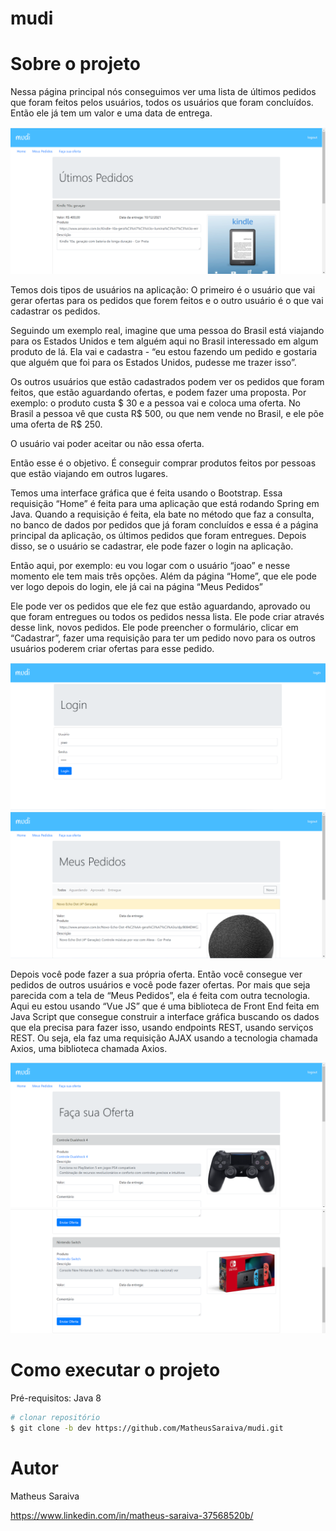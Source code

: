 # mudi

# Sobre o projeto

Nessa página principal nós conseguimos ver uma lista de últimos pedidos que foram 
feitos pelos usuários, todos os usuários que foram concluídos. 
Então ele já tem um valor e uma data de entrega.

![Web 1](https://github.com/MatheusSaraiva/mudi/blob/main/img/home.png)


Temos dois tipos de usuários na aplicação:
O primeiro é o usuário que vai gerar ofertas para os pedidos que forem feitos 
e o outro usuário é o que vai cadastrar os pedidos. 


Seguindo um exemplo real, imagine que uma pessoa do Brasil está viajando para 
os Estados Unidos e tem alguém aqui no Brasil interessado em algum produto de lá.
Ela vai e cadastra - “eu estou fazendo um pedido e gostaria que alguém que foi para
os Estados Unidos, pudesse me trazer isso”.

Os outros usuários que estão cadastrados podem ver os pedidos que foram feitos, 
que estão aguardando ofertas, e podem fazer uma proposta.
Por exemplo: o produto custa $ 30 e a pessoa vai e coloca uma oferta.
No Brasil a pessoa vê que custa R$ 500, ou que nem vende no Brasil, 
e ele põe uma oferta de R$ 250.

O usuário vai poder aceitar ou não essa oferta.

Então esse é o objetivo. É conseguir comprar produtos feitos por pessoas que estão viajando em outros lugares.

Temos uma interface gráfica que é feita usando o Bootstrap. Essa requisição “Home” é feita para uma aplicação 
que está rodando Spring em Java. Quando a requisição é feita, ela bate no método que faz a consulta, no banco 
de dados por pedidos que já foram concluídos e essa é a página principal da aplicação, os últimos pedidos que 
foram entregues. Depois disso, se o usuário se cadastrar, ele pode fazer o login na aplicação.

Então aqui, por exemplo: eu vou logar com o usuário “joao” e nesse momento ele tem mais três opções. Além da 
página “Home”, que ele pode ver logo depois do login, ele já cai na página “Meus Pedidos”

Ele pode ver os pedidos que ele fez que estão aguardando, aprovado ou que foram entregues ou todos os pedidos
nessa lista. Ele pode criar através desse link, novos pedidos. Ele pode preencher o formulário, clicar em 
“Cadastrar”, fazer uma requisição para ter um pedido novo para os outros usuários poderem criar ofertas para
esse pedido.

![Web 1](https://github.com/MatheusSaraiva/mudi/blob/main/img/login.png)
![Web 1](https://github.com/MatheusSaraiva/mudi/blob/main/img/meus-pedidos.png)

Depois você pode fazer a sua própria oferta. Então você consegue ver pedidos de outros usuários e você pode fazer ofertas.
Por mais que seja parecida com a tela de “Meus Pedidos”, ela é feita com outra tecnologia. Aqui eu estou
usando “Vue JS” que é uma biblioteca de Front End feita em Java Script que consegue construir a interface gráfica
buscando os dados que ela precisa para fazer isso, usando endpoints REST, usando serviços REST. Ou seja, ela faz uma requisição
AJAX usando a tecnologia chamada Axios, uma biblioteca chamada Axios.

![Web 1](https://github.com/MatheusSaraiva/mudi/blob/main/img/facaOferta.png)
![Web 1](https://github.com/MatheusSaraiva/mudi/blob/main/img/facaOferta2.png)


# Como executar o projeto

Pré-requisitos: Java 8

```bash
# clonar repositório
$ git clone -b dev https://github.com/MatheusSaraiva/mudi.git

```

# Autor

Matheus Saraiva

https://www.linkedin.com/in/matheus-saraiva-37568520b/

